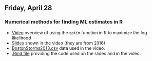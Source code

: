 ## Friday, April 28

### Numerical methods for finding ML estimates in R

* [Video](https://vimeo.com/215122299) overview of using the `optim` function in R to maximize the log likelihood
* [Slides](https://github.com/math445-LU/sp17_assets/blob/master/lec/15-numeric-mle/numerical-MLEs-slides.pdf) shown in the video (they are from 2016)
* [BostonStorms2013.csv](https://raw.githubusercontent.com/math445-LU/sp17_assets/master/lec/15-numeric-mle/BostonStorms2013.csv) data used in the video.
* [.Rmd file](https://github.com/math445-LU/sp17_assets/blob/master/lec/15-numeric-mle/numerical-MLEs.Rmd) providing the code used on the slides and in the video.